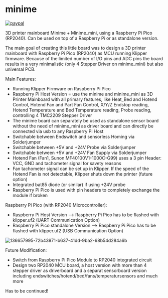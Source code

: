 # minime

[![paypal](https://img.shields.io/badge/Donate-PayPal-green.svg)](https://www.paypal.me/kl33n)

3D printer mainboard Minime + Minime_mini, using a Raspberry Pi Pico (RP2040). Can be used on top of a Raspberry Pi or as standalone version.

The main goal of creating this little board was to design a 3D printer mainboard with Raspberry Pi Pico (RP2040) as MCU running Klipper firmware. Because of the limited number of I/O pins and ADC pins the board results in a very minimalistic (only 4 Stepper Driver on minime_mini) but also universal PCB.

Main Features:
- Running Klipper Firmware on Raspberry Pi Pico
- Raspberry Pi Host Version = use the minime and minime_mini as 3D Printer Mainboard with all primary features, like Heat_Bed and Hotend Control, Hotend Fan and Part Fan Control, X/Y/Z Endstop reading, Hotend Temperature and Bed Temperature reading, Probe reading, controlling 4 TMC2209 Stepper Driver
- The minime board can separately be used as standalone sensor board without the need of minime_mini as driver board and can directly be connected via usb to any Raspberry Pi Host
- Switchable between Endswitch and sensorless Homing via Solderjumper
- Switchable between +5V and +24V Probe via Solderjumper
- Switchable between +5V and +24V Fan Supply via Solderjumper
- Hotend Fan (Fan1, Sunon MF40100V1-1000C-G99) uses a 3 pin Header: VCC, GND and tachometer signal for savety reasons
- Fan tachometer signal can be set up in Klipper. If the speed of the Hotend Fan is not detectable, Klipper shuts down the printer (future option)
- Integrated bat85 diode (or similar) if using +24V probe
- Raspberry Pi Pico is used with pin headers to completely exchange the module if broken

Raspberry Pi Pico (with RP2040 Microcontroller):

- Raspberry Pi Host Version --> Raspberry Pi Pico has to be flashed with klipper.uf2 (UART Communication Option)
- Raspberry Pi Pico standalone Version --> Raspberry Pi Pico has to be flashed with klipper.uf2 (USB Communication Option)

![136657995-72b43971-b637-41dd-9ba2-68b54d284a6b](https://user-images.githubusercontent.com/63971082/140177575-df1185c2-680d-46fd-8e71-2933c701401b.jpg)

Future Modification:
- Switch from Raspberry Pi Pico Module to RP2040 integrated circuit
- Design two RP2040 MCU board, a host version with more than 4 stepper driver as driverboard and a separat sensorboard version including endswitches/hotend/bed/fans/temperatursensors and much more

Has to be continued!
